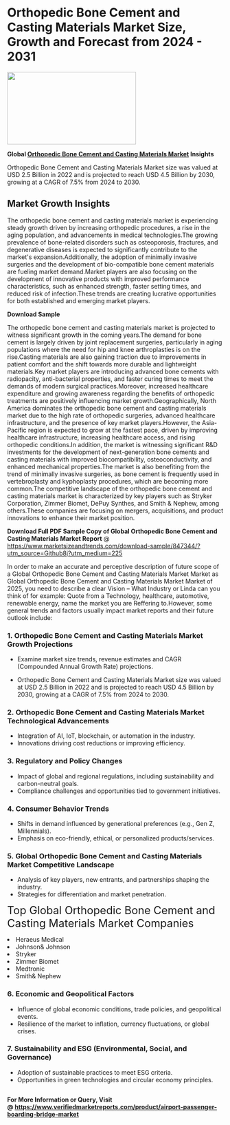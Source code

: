 <H1>Orthopedic Bone Cement and Casting Materials Market Size, Growth and Forecast from 2024 - 2031</H1><img class="aligncenter size-medium wp-image-584254" src="https://thirdeyenews.in/wp-content/uploads/2024/09/Global-Market-Research-300x168.jpeg" alt="" width="300" height="168" /><p><strong>Global&nbsp;<a href="https://www.marketsizeandtrends.com/download-sample/847344/?utm_source=Github8j?utm_medium=225">Orthopedic Bone Cement and Casting Materials Market</a> Insights</strong></p><p>Orthopedic Bone Cement and Casting Materials Market size was valued at USD 2.5 Billion in 2022 and is projected to reach USD 4.5 Billion by 2030, growing at a CAGR of 7.5% from 2024 to 2030.</p><p><h2>Market Growth Insights</h2> <p>The orthopedic bone cement and casting materials market is experiencing steady growth driven by increasing orthopedic procedures, a rise in the aging population, and advancements in medical technologies.The growing prevalence of bone-related disorders such as osteoporosis, fractures, and degenerative diseases is expected to significantly contribute to the market's expansion.Additionally, the adoption of minimally invasive surgeries and the development of bio-compatible bone cement materials are fueling market demand.Market players are also focusing on the development of innovative products with improved performance characteristics, such as enhanced strength, faster setting times, and reduced risk of infection.These trends are creating lucrative opportunities for both established and emerging market players.</p> <p><strong>Download Sample</strong></p> <p>The orthopedic bone cement and casting materials market is projected to witness significant growth in the coming years.The demand for bone cement is largely driven by joint replacement surgeries, particularly in aging populations where the need for hip and knee arthroplasties is on the rise.Casting materials are also gaining traction due to improvements in patient comfort and the shift towards more durable and lightweight materials.Key market players are introducing advanced bone cements with radiopacity, anti-bacterial properties, and faster curing times to meet the demands of modern surgical practices.Moreover, increased healthcare expenditure and growing awareness regarding the benefits of orthopedic treatments are positively influencing market growth.Geographically, North America dominates the orthopedic bone cement and casting materials market due to the high rate of orthopedic surgeries, advanced healthcare infrastructure, and the presence of key market players.However, the Asia-Pacific region is expected to grow at the fastest pace, driven by improving healthcare infrastructure, increasing healthcare access, and rising orthopedic conditions.In addition, the market is witnessing significant R&D investments for the development of next-generation bone cements and casting materials with improved biocompatibility, osteoconductivity, and enhanced mechanical properties.The market is also benefiting from the trend of minimally invasive surgeries, as bone cement is frequently used in vertebroplasty and kyphoplasty procedures, which are becoming more common.The competitive landscape of the orthopedic bone cement and casting materials market is characterized by key players such as Stryker Corporation, Zimmer Biomet, DePuy Synthes, and Smith & Nephew, among others.These companies are focusing on mergers, acquisitions, and product innovations to enhance their market position.<p><span class=""><strong>Download Full PDF Sample Copy of Global Orthopedic Bone Cement and Casting Materials Market Report</strong> @ <a href="https://www.marketsizeandtrends.com/download-sample/847344/?utm_source=Github8j?utm_medium=225" target="_blank">https://www.marketsizeandtrends.com/download-sample/847344/?utm_source=Github8j?utm_medium=225</a></span></p><p>In order to make an accurate and perceptive description of future scope of a Global&nbsp;Orthopedic Bone Cement and Casting Materials Market Market as Global&nbsp;Orthopedic Bone Cement and Casting Materials Market Market of 2025, you need to describe a clear Vision &ndash; What Industry or Linda can you think of for example: Quote from a Technology, healthcare, automotive, renewable energy, name the market you are Reffering to.However, some general trends and factors usually impact market reports and their future outlook include:</p><h3>1.&nbsp;<strong>Orthopedic Bone Cement and Casting Materials Market Growth Projections</strong></h3><ul><li>Examine market size trends, revenue estimates and CAGR (Compounded Annual Growth Rate) projections.</li><li><p>Orthopedic Bone Cement and Casting Materials Market size was valued at USD 2.5 Billion in 2022 and is projected to reach USD 4.5 Billion by 2030, growing at a CAGR of 7.5% from 2024 to 2030.</p></li></ul><h3>2.&nbsp;<strong>Orthopedic Bone Cement and Casting Materials Market Technological Advancements</strong></h3><ul><li>Integration of AI, IoT, blockchain, or automation in the industry.</li><li>Innovations driving cost reductions or improving efficiency.</li></ul><h3>3.&nbsp;<strong>Regulatory and Policy Changes</strong></h3><ul><li>Impact of global and regional regulations, including sustainability and carbon-neutral goals.</li><li>Compliance challenges and opportunities tied to government initiatives.</li></ul><h3>4.&nbsp;<strong>Consumer Behavior Trends</strong></h3><ul><li>Shifts in demand influenced by generational preferences (e.g., Gen Z, Millennials).</li><li>Emphasis on eco-friendly, ethical, or personalized products/services.</li></ul><h3>5.&nbsp;<strong>Global Orthopedic Bone Cement and Casting Materials Market Competitive Landscape</strong></h3><ul><li>Analysis of key players, new entrants, and partnerships shaping the industry.</li><li>Strategies for differentiation and market penetration.</li></ul><p data-pm-slice="1 1 []"><span style="color: inherit; font-family: inherit; font-size: 25px;">Top Global Orthopedic Bone Cement and Casting Materials Market Companies</span></p><div class="" data-test-id=""><p><li>Heraeus Medical</li><li> Johnson& Johnson</li><li> Stryker</li><li> Zimmer Biomet</li><li> Medtronic</li><li> Smith& Nephew</li></p></div><h3>6.&nbsp;<strong>Economic and Geopolitical Factors</strong></h3><ul><li>Influence of global economic conditions, trade policies, and geopolitical events.</li><li>Resilience of the market to inflation, currency fluctuations, or global crises.</li></ul><h3>7.&nbsp;<strong>Sustainability and ESG (Environmental, Social, and Governance)</strong></h3><ul><li>Adoption of sustainable practices to meet ESG criteria.</li><li>Opportunities in green technologies and circular economy principles.</li></ul><h2><strong style="font-size: 14px;">For More Information or Query, Visit @&nbsp;</strong><a style="background-color: #ffffff; font-size: 14px;" href="https://www.marketsizeandtrends.com/report/orthopedic-bone-cement-and-casting-materials-market/" target="_blank">https://www.verifiedmarketreports.com/product/airport-passenger-boarding-bridge-market</a></h2>